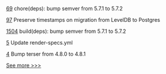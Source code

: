 
[69](https://github.com/hyperledger/indy-sdk-react-native/pull/69) chore(deps): bump semver from 5.7.1 to 5.7.2

[97](https://github.com/hyperledger/firefly-transaction-manager/pull/97) Preserve timestamps on migration from LevelDB to Postgres

[1504](https://github.com/hyperledger/aries-framework-javascript/pull/1504) build(deps): bump semver from 5.7.1 to 5.7.2

[5](https://github.com/hyperledger/anoncreds-revocation/pull/5) Update render-specs.yml

[4](https://github.com/hyperledger/anoncreds-revocation/pull/4) Bump terser from 4.8.0 to 4.8.1


[See more >>>](https://start-here.hyperledger.org/pull-requests)

